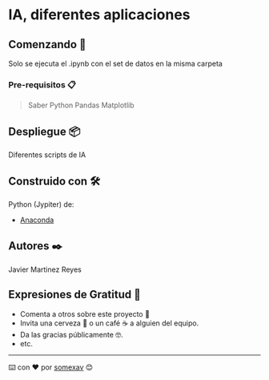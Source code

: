 # IA, diferentes aplicaciones



## Comenzando 🚀

Solo se ejecuta el .ipynb con el set de datos en la misma carpeta

### Pre-requisitos 📋
> Saber Python 
> Pandas
> Matplotlib


## Despliegue 📦
Diferentes scripts de IA

## Construido con 🛠️

Python (Jypiter) de:

* [Anaconda](anaconda.com) 

## Autores ✒️
Javier Martinez Reyes


## Expresiones de Gratitud 🎁

* Comenta a otros sobre este proyecto 📢
* Invita una cerveza 🍺 o un café ☕ a alguien del equipo. 
* Da las gracias públicamente 🤓.
* etc.


---
⌨️ con ❤️ por [somexav](https://github.com/somexav) 😊
